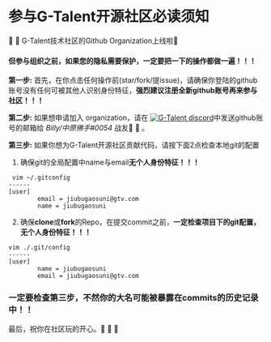 # 参与G-Talent开源社区必读须知
 :tada: :tada: G-Talent技术社区的Github Organization上线啦:clap:
<h4>但参与组织之前，如果您的隐私需要保护，一定要把一下的操作都做一遍！！！</h4>

**第一步:** 首先，在你点击任何操作前(star/fork/提issue)，请确保你登陆的github账号没有任何可被其他人识别身份特征，**强烈建议注册全新github账号再来参与社区！！！**
   
**第二步:** 如果想申请加入 organization，请在 <a href="https://discord.gg/rUA99Qd"><img src="https://img.shields.io/badge/discord-join-black" alt="G-Talent discord"></a>中发送github账号的邮箱给 *Billy/中原佛手#0054* 战友:pray: :pray: 。

**第三步:** 如果你想为G-Talent开源社区贡献代码，请按下面2点检查本地git的配置
   
1. 确保git的全局配置中name与email**无个人身份特征！！！**
```shell
 vim ~/.gitconfig
------
[user]
        email = jiubugaosuni@gtv.com
        name = jiubugaosuni
```

2. 确保**clone**或**fork**的Repo，在提交commit之前，**一定检查项目下的git配置，无个人身份特征！！！**
```shell
vim ./.git/config
------
[user]
        name = jiubugaosuni
        email = jiubugaosuni@gtv.com
```

<h3>一定要检查第三步，不然你的大名可能被暴露在commits的历史记录中！！</h3>

最后，祝你在社区玩的开心。:pray: :pray: :pray: 

